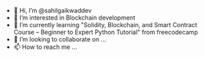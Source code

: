 - 👋 Hi, I’m @sahilgaikwaddev
- 👀 I’m interested in Blockchain development
- 🌱 I’m currently learning "Solidity, Blockchain, and Smart Contract Course – Beginner to Expert Python Tutorial" from freecodecamp
- 💞️ I’m looking to collaborate on ...
- 📫 How to reach me ...

<!---
sahilgaikwaddev/sahilgaikwaddev is a ✨ special ✨ repository because its `README.md` (this file) appears on your GitHub profile.
You can click the Preview link to take a look at your changes.
--->
